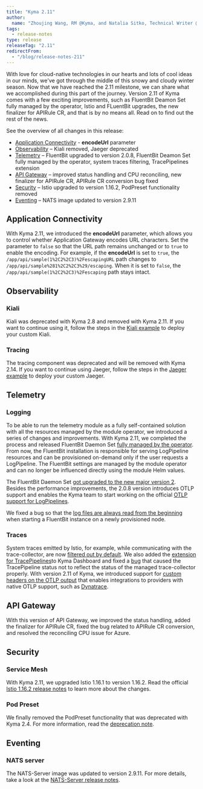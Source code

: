 ```yaml
---
title: "Kyma 2.11"
author:
  name: "Zhoujing Wang, RM @Kyma, and Natalia Sitko, Technical Writer @Kyma"
tags:
  - release-notes 
type: release 
releaseTag: "2.11"
redirectFrom:
  - "/blog/release-notes-211"
---
```


With love for cloud-native technologies in our hearts and lots of cool ideas in our minds, we've got through the middle of this snowy and cloudy winter season. Now that we have reached the 2.11 milestone, we can share what we accomplished during this part of the journey. Version 2.11 of Kyma comes with a few exciting improvements, such as FluentBit Deamon Set fully managed by the operator, Istio and FLuentBit upgrades, the new finalizer for APIRule CR, and that is by no means all. Read on to find out the rest of the news.

<!-- overview -->

See the overview of all changes in this release:

- [Application Connectivity](#application-connectivity) - **encodeUrl** parameter
- [Observability](#observability) – Kiali removed, Jaeger deprecated
- [Telemetry](#telemetry) – FluentBit upgraded to version 2.0.8, FluentBit Deamon Set fully managed by the operator, system traces filtering, TracePipelines extension
- [API Gateway](#api-gateway) – improved status handling and CPU reconciling, new finalizer for APIRule CR, APIRule CR conversion bug fixed
- [Security](#security) – Istio upgraded to version 1.16.2, PodPreset functionality removed
- [Eventing](#eventing) – NATS image updated to version 2.9.11

## Application Connectivity 
With Kyma 2.11, we introduced the **encodeUrl** parameter, which allows you to control whether Application Gateway encodes URL characters. Set the parameter to `false` so that the URL path remains unchanged or to `true` to enable the encoding. For example, if the **encodeUrl** is set to `true`, the `/app/api/sample(1%2C2%2C3)%2FescapingURL` path changes to `/app/api/sample%281%2C2%2C3%29/escaping`. When it is set to `false`, the `/app/api/sample(1%2C2%2C3)%2Fescaping` path stays intact. 

## Observability

### Kiali 
Kiali was deprecated with Kyma 2.8 and removed with Kyma 2.11. If you want to continue using it, follow the steps in the [Kiali example](https://github.com/kyma-project/examples/tree/main/kiali) to deploy your custom Kiali. 

### Tracing 
The tracing component was deprecated and will be removed with Kyma 2.14. If you want to continue using Jaeger, follow the steps in the [Jaeger example](https://github.com/kyma-project/examples/tree/main/jaeger) to deploy your custom Jaeger. 
 
## Telemetry

### Logging 
To be able to run the telemetry module as a fully self-contained solution with all the resources managed by the module operator, we introduced a series of changes and improvements. With Kyma 2.11, we completed the process and released FluentBit Daemon Set [fully managed by the operator](https://github.com/kyma-project/kyma/issues/16570). From now, the FluentBit installation is responsible for serving LogPipeline resources and can be provisioned on-demand only if the user requests a LogPipeline. The FluentBit settings are managed by the module operator and can no longer be influenced directly using the module Helm values. 

The FluentBit Daemon Set [got upgraded to the new major version 2](https://github.com/kyma-project/kyma/issues/15932). Besides the performance improvements, the 2.0.8 version introduces OTLP support and enables the Kyma team to start working on the official [OTLP support for LogPipelines](https://github.com/kyma-project/kyma/issues/16307).

We fixed a bug so that the [log files are always read from the beginning](https://github.com/kyma-project/kyma/issues/16645) when starting a FluentBit instance on a newly provisioned node.

### Traces 

System traces emitted by Istio, for example, while communicating with the trace-collector, are now [filtered out by default](https://github.com/kyma-project/kyma/issues/16514). We also added the [extension for TracePipelines](https://github.com/kyma-project/kyma/issues/16393)to Kyma Dashboard and fixed a [bug](https://github.com/kyma-project/kyma/issues/16531) that caused the TracePipeline status not to reflect the status of the managed trace-collector properly. With version 2.11 of Kyma, we introduced support for [custom headers on the OTLP output](https://github.com/kyma-project/kyma/issues/16554) that enables integrations to providers with native OTLP support, such as [Dynatrace](https://www.dynatrace.com/support/help/extend-dynatrace/opentelemetry#tabgroup--opentelemetry--instrument-without-oneagent). 
 
 
## API Gateway

With this version of API Gateway, we improved the status handling, added the finalizer for APIRule CR, fixed the bug related to APIRule CR conversion, and resolved the reconciling CPU issue for Azure.

## Security
 
### Service Mesh 
With Kyma 2.11, we upgraded Istio 1.16.1 to version 1.16.2. Read the official [Istio 1.16.2 release notes](https://istio.io/latest/news/releases/1.16.x/announcing-1.16/upgrade-notes/) to learn more about the changes. 

### Pod Preset 
We finally removed the PodPreset functionality that was deprecated with Kyma 2.4. For more information, read the [deprecation note](https://kyma-project.io/blog/2022/6/30/release-notes-24/#pod-preset-deprecation-note).

## Eventing

### NATS server 
The NATS-Server image was updated to version 2.9.11. For more details, take a look at the [NATS-Server release notes](https://github.com/nats-io/nats-server/releases/tag/v2.9.11).